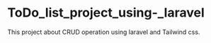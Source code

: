# ToDo_list_project_using-_laravel
This project about CRUD operation using laravel and Tailwind css. 
